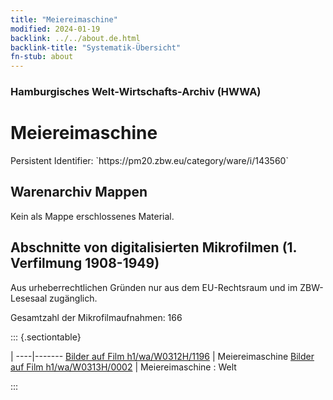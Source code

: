 ```yaml
---
title: "Meiereimaschine"
modified: 2024-01-19
backlink: ../../about.de.html
backlink-title: "Systematik-Übersicht"
fn-stub: about
---
```


### Hamburgisches Welt-Wirtschafts-Archiv (HWWA)

# Meiereimaschine

<div class="hint">Persistent Identifier: `https://pm20.zbw.eu/category/ware/i/143560`</div>







## Warenarchiv Mappen





Kein als Mappe erschlossenes Material.



<a id="filmsections" />

## Abschnitte von digitalisierten Mikrofilmen (1. Verfilmung 1908-1949)

<p>Aus urheberrechtlichen Gründen nur aus dem EU-Rechtsraum und im ZBW-Lesesaal zugänglich.</p>


<p>Gesamtzahl der Mikrofilmaufnahmen: 166</p>





::: {.sectiontable}

 | 
----|-------
<a class="btn" href="https://pm20.zbw.eu/film/h1/wa/W0312H/1196" rel="nofollow">Bilder auf Film h1/wa/W0312H/1196</a> | Meiereimaschine
<a class="btn" href="https://pm20.zbw.eu/film/h1/wa/W0313H/0002" rel="nofollow">Bilder auf Film h1/wa/W0313H/0002</a> | Meiereimaschine : Welt


:::
















